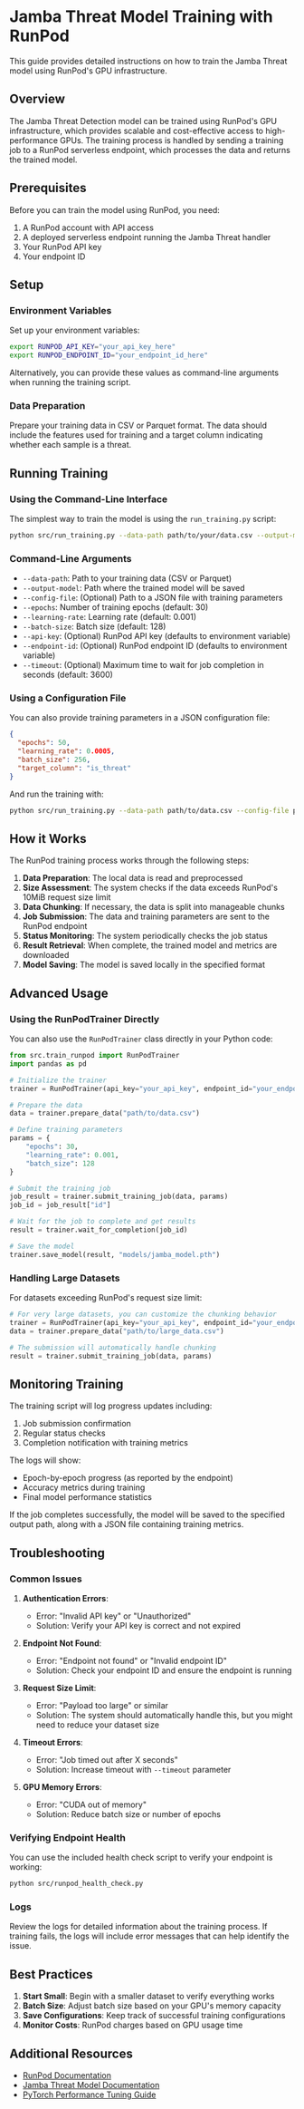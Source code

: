 # Jamba Threat Model Training with RunPod

This guide provides detailed instructions on how to train the Jamba Threat model using RunPod's GPU infrastructure.

## Overview

The Jamba Threat Detection model can be trained using RunPod's GPU infrastructure, which provides scalable and cost-effective access to high-performance GPUs. The training process is handled by sending a training job to a RunPod serverless endpoint, which processes the data and returns the trained model.

## Prerequisites

Before you can train the model using RunPod, you need:

1. A RunPod account with API access
2. A deployed serverless endpoint running the Jamba Threat handler
3. Your RunPod API key
4. Your endpoint ID

## Setup

### Environment Variables

Set up your environment variables:

```bash
export RUNPOD_API_KEY="your_api_key_here"
export RUNPOD_ENDPOINT_ID="your_endpoint_id_here"
```

Alternatively, you can provide these values as command-line arguments when running the training script.

### Data Preparation

Prepare your training data in CSV or Parquet format. The data should include the features used for training and a target column indicating whether each sample is a threat.

## Running Training

### Using the Command-Line Interface

The simplest way to train the model is using the `run_training.py` script:

```bash
python src/run_training.py --data-path path/to/your/data.csv --output-model models/jamba_model.pth
```

### Command-Line Arguments

- `--data-path`: Path to your training data (CSV or Parquet)
- `--output-model`: Path where the trained model will be saved
- `--config-file`: (Optional) Path to a JSON file with training parameters
- `--epochs`: Number of training epochs (default: 30)
- `--learning-rate`: Learning rate (default: 0.001)
- `--batch-size`: Batch size (default: 128)
- `--api-key`: (Optional) RunPod API key (defaults to environment variable)
- `--endpoint-id`: (Optional) RunPod endpoint ID (defaults to environment variable)
- `--timeout`: (Optional) Maximum time to wait for job completion in seconds (default: 3600)

### Using a Configuration File

You can also provide training parameters in a JSON configuration file:

```json
{
  "epochs": 50,
  "learning_rate": 0.0005,
  "batch_size": 256,
  "target_column": "is_threat"
}
```

And run the training with:

```bash
python src/run_training.py --data-path path/to/data.csv --config-file path/to/config.json
```

## How it Works

The RunPod training process works through the following steps:

1. **Data Preparation**: The local data is read and preprocessed
2. **Size Assessment**: The system checks if the data exceeds RunPod's 10MiB request size limit
3. **Data Chunking**: If necessary, the data is split into manageable chunks
4. **Job Submission**: The data and training parameters are sent to the RunPod endpoint
5. **Status Monitoring**: The system periodically checks the job status
6. **Result Retrieval**: When complete, the trained model and metrics are downloaded
7. **Model Saving**: The model is saved locally in the specified format

## Advanced Usage

### Using the RunPodTrainer Directly

You can also use the `RunPodTrainer` class directly in your Python code:

```python
from src.train_runpod import RunPodTrainer
import pandas as pd

# Initialize the trainer
trainer = RunPodTrainer(api_key="your_api_key", endpoint_id="your_endpoint_id")

# Prepare the data
data = trainer.prepare_data("path/to/data.csv")

# Define training parameters
params = {
    "epochs": 30,
    "learning_rate": 0.001,
    "batch_size": 128
}

# Submit the training job
job_result = trainer.submit_training_job(data, params)
job_id = job_result["id"]

# Wait for the job to complete and get results
result = trainer.wait_for_completion(job_id)

# Save the model
trainer.save_model(result, "models/jamba_model.pth")
```

### Handling Large Datasets

For datasets exceeding RunPod's request size limit:

```python
# For very large datasets, you can customize the chunking behavior
trainer = RunPodTrainer(api_key="your_api_key", endpoint_id="your_endpoint_id")
data = trainer.prepare_data("path/to/large_data.csv")

# The submission will automatically handle chunking
result = trainer.submit_training_job(data, params)
```

## Monitoring Training

The training script will log progress updates including:

1. Job submission confirmation
2. Regular status checks
3. Completion notification with training metrics

The logs will show:
- Epoch-by-epoch progress (as reported by the endpoint)
- Accuracy metrics during training
- Final model performance statistics

If the job completes successfully, the model will be saved to the specified output path, along with a JSON file containing training metrics.

## Troubleshooting

### Common Issues

1. **Authentication Errors**: 
   - Error: "Invalid API key" or "Unauthorized"
   - Solution: Verify your API key is correct and not expired

2. **Endpoint Not Found**:
   - Error: "Endpoint not found" or "Invalid endpoint ID"
   - Solution: Check your endpoint ID and ensure the endpoint is running

3. **Request Size Limit**:
   - Error: "Payload too large" or similar
   - Solution: The system should automatically handle this, but you might need to reduce your dataset size

4. **Timeout Errors**:
   - Error: "Job timed out after X seconds"
   - Solution: Increase timeout with `--timeout` parameter

5. **GPU Memory Errors**:
   - Error: "CUDA out of memory"
   - Solution: Reduce batch size or number of epochs

### Verifying Endpoint Health

You can use the included health check script to verify your endpoint is working:

```bash
python src/runpod_health_check.py
```

### Logs

Review the logs for detailed information about the training process. If training fails, the logs will include error messages that can help identify the issue.

## Best Practices

1. **Start Small**: Begin with a smaller dataset to verify everything works
2. **Batch Size**: Adjust batch size based on your GPU's memory capacity
3. **Save Configurations**: Keep track of successful training configurations
4. **Monitor Costs**: RunPod charges based on GPU usage time

## Additional Resources

- [RunPod Documentation](https://docs.runpod.io/docs)
- [Jamba Threat Model Documentation](https://github.com/yourusername/jamba-threat)
- [PyTorch Performance Tuning Guide](https://pytorch.org/tutorials/recipes/recipes/tuning_guide.html) 